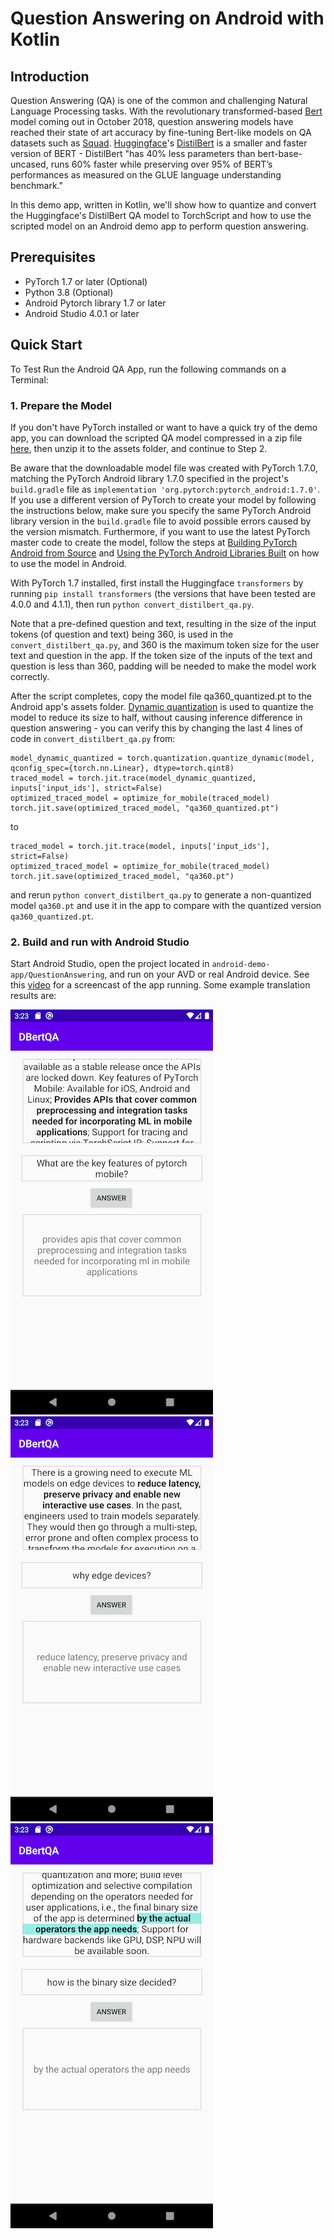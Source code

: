 # Question Answering on Android with Kotlin

## Introduction

Question Answering (QA) is one of the common and challenging Natural Language Processing tasks. With the revolutionary transformed-based [Bert](https://arxiv.org/abs/1810.04805) model coming out in October 2018, question answering models have reached their state of art accuracy by fine-tuning Bert-like models on QA datasets such as [Squad](https://rajpurkar.github.io/SQuAD-explorer). [Huggingface](https://huggingface.co)'s [DistilBert](https://huggingface.co/transformers/model_doc/distilbert.html) is a smaller and faster version of BERT - DistilBert "has 40% less parameters than bert-base-uncased, runs 60% faster while preserving over 95% of BERT’s performances as measured on the GLUE language understanding benchmark."

In this demo app, written in Kotlin, we'll show how to quantize and convert the Huggingface's DistilBert QA model to TorchScript and how to use the scripted model on an Android demo app to perform question answering.

## Prerequisites

* PyTorch 1.7 or later (Optional)
* Python 3.8 (Optional)
* Android Pytorch library 1.7 or later
* Android Studio 4.0.1 or later

## Quick Start

To Test Run the Android QA App, run the following commands on a Terminal:

### 1. Prepare the Model

If you don't have PyTorch installed or want to have a quick try of the demo app, you can download the scripted QA model compressed in a zip file [here](https://drive.google.com/file/d/1RWZa_5oSQg5AfInkn344DN3FJ5WbbZbq/view?usp=sharing), then unzip it to the assets folder, and continue to Step 2.

Be aware that the downloadable model file was created with PyTorch 1.7.0, matching the PyTorch Android library 1.7.0 specified in the project's `build.gradle` file as `implementation 'org.pytorch:pytorch_android:1.7.0'`. If you use a different version of PyTorch to create your model by following the instructions below, make sure you specify the same PyTorch Android library version in the `build.gradle` file to avoid possible errors caused by the version mismatch. Furthermore, if you want to use the latest PyTorch master code to create the model, follow the steps at [Building PyTorch Android from Source](https://pytorch.org/mobile/android/#building-pytorch-android-from-source) and [Using the PyTorch Android Libraries Built](https://pytorch.org/mobile/android/#using-the-pytorch-android-libraries-built-from-source-or-nightly) on how to use the model in Android.

With PyTorch 1.7 installed, first install the Huggingface `transformers` by running `pip install transformers` (the versions that have been tested are 4.0.0 and 4.1.1), then run `python convert_distilbert_qa.py`.

Note that a pre-defined question and text, resulting in the size of the input tokens (of question and text) being 360, is used in the `convert_distilbert_qa.py`, and 360 is the maximum token size for the user text and question in the app. If the token size of the inputs of the text and question is less than 360, padding will be needed to make the model work correctly.

After the script completes, copy the model file qa360_quantized.pt to the Android app's assets folder. [Dynamic quantization](https://pytorch.org/tutorials/intermediate/dynamic_quantization_bert_tutorial.html) is used to quantize the model to reduce its size to half, without causing inference difference in question answering - you can verify this by changing the last 4 lines of code in `convert_distilbert_qa.py` from:

```
model_dynamic_quantized = torch.quantization.quantize_dynamic(model, qconfig_spec={torch.nn.Linear}, dtype=torch.qint8)
traced_model = torch.jit.trace(model_dynamic_quantized, inputs['input_ids'], strict=False)
optimized_traced_model = optimize_for_mobile(traced_model)
torch.jit.save(optimized_traced_model, "qa360_quantized.pt")
```

to

```
traced_model = torch.jit.trace(model, inputs['input_ids'], strict=False)
optimized_traced_model = optimize_for_mobile(traced_model)
torch.jit.save(optimized_traced_model, "qa360.pt")
```

and rerun `python convert_distilbert_qa.py` to generate a non-quantized model `qa360.pt` and use it in the app to compare with the quantized version `qa360_quantized.pt`.


### 2. Build and run with Android Studio

Start Android Studio, open the project located in `android-demo-app/QuestionAnswering`, and run on your AVD or real Android device. See this [video](https://drive.google.com/file/d/10hwGNFo5tylalKwut_CWFPJmV7JRdDKF/view?usp=sharing) for a screencast of the app running. Some example translation results are:

![](screenshot1.png)
![](screenshot2.png)
![](screenshot3.png)
